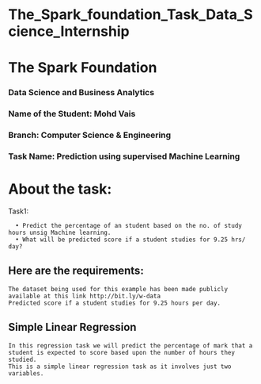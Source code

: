# The_Spark_foundation_Task_Data_Science_Internship

#                                                     The Spark Foundation


### Data Science and Business Analytics

### Name of the Student: Mohd Vais
### Branch: Computer Science & Engineering
### Task Name: Prediction using supervised Machine Learning


# About the task: 
Task1:

      • Predict the percentage of an student based on the no. of study hours unsig Machine learning.                             
      • What will be predicted score if a student studies for 9.25 hrs/ day?

## Here are the requirements:

    The dataset being used for this example has been made publicly available at this link http://bit.ly/w-data
    Predicted score if a student studies for 9.25 hours per day.
    
## Simple Linear Regression
    In this regression task we will predict the percentage of mark that a student is expected to score based upon the number of hours they studied.
    This is a simple linear regression task as it involves just two variables.
